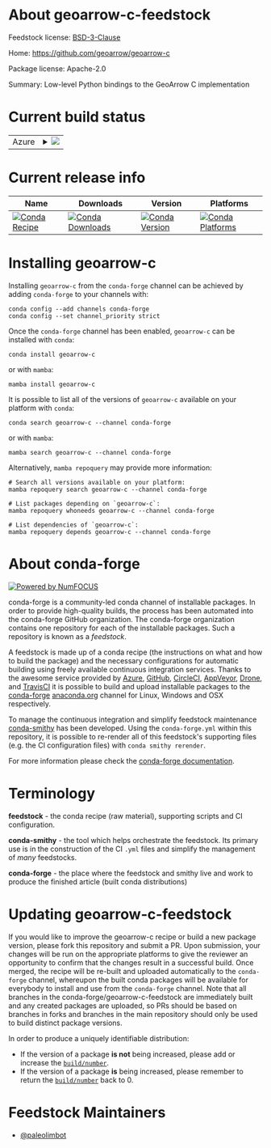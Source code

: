 About geoarrow-c-feedstock
==========================

Feedstock license: [BSD-3-Clause](https://github.com/conda-forge/geoarrow-c-feedstock/blob/main/LICENSE.txt)

Home: https://github.com/geoarrow/geoarrow-c

Package license: Apache-2.0

Summary: Low-level Python bindings to the GeoArrow C implementation

Current build status
====================


<table>
    
  <tr>
    <td>Azure</td>
    <td>
      <details>
        <summary>
          <a href="https://dev.azure.com/conda-forge/feedstock-builds/_build/latest?definitionId=20599&branchName=main">
            <img src="https://dev.azure.com/conda-forge/feedstock-builds/_apis/build/status/geoarrow-c-feedstock?branchName=main">
          </a>
        </summary>
        <table>
          <thead><tr><th>Variant</th><th>Status</th></tr></thead>
          <tbody><tr>
              <td>linux_64_python3.10.____cpython</td>
              <td>
                <a href="https://dev.azure.com/conda-forge/feedstock-builds/_build/latest?definitionId=20599&branchName=main">
                  <img src="https://dev.azure.com/conda-forge/feedstock-builds/_apis/build/status/geoarrow-c-feedstock?branchName=main&jobName=linux&configuration=linux%20linux_64_python3.10.____cpython" alt="variant">
                </a>
              </td>
            </tr><tr>
              <td>linux_64_python3.11.____cpython</td>
              <td>
                <a href="https://dev.azure.com/conda-forge/feedstock-builds/_build/latest?definitionId=20599&branchName=main">
                  <img src="https://dev.azure.com/conda-forge/feedstock-builds/_apis/build/status/geoarrow-c-feedstock?branchName=main&jobName=linux&configuration=linux%20linux_64_python3.11.____cpython" alt="variant">
                </a>
              </td>
            </tr><tr>
              <td>linux_64_python3.8.____cpython</td>
              <td>
                <a href="https://dev.azure.com/conda-forge/feedstock-builds/_build/latest?definitionId=20599&branchName=main">
                  <img src="https://dev.azure.com/conda-forge/feedstock-builds/_apis/build/status/geoarrow-c-feedstock?branchName=main&jobName=linux&configuration=linux%20linux_64_python3.8.____cpython" alt="variant">
                </a>
              </td>
            </tr><tr>
              <td>linux_64_python3.9.____cpython</td>
              <td>
                <a href="https://dev.azure.com/conda-forge/feedstock-builds/_build/latest?definitionId=20599&branchName=main">
                  <img src="https://dev.azure.com/conda-forge/feedstock-builds/_apis/build/status/geoarrow-c-feedstock?branchName=main&jobName=linux&configuration=linux%20linux_64_python3.9.____cpython" alt="variant">
                </a>
              </td>
            </tr><tr>
              <td>osx_64_python3.10.____cpython</td>
              <td>
                <a href="https://dev.azure.com/conda-forge/feedstock-builds/_build/latest?definitionId=20599&branchName=main">
                  <img src="https://dev.azure.com/conda-forge/feedstock-builds/_apis/build/status/geoarrow-c-feedstock?branchName=main&jobName=osx&configuration=osx%20osx_64_python3.10.____cpython" alt="variant">
                </a>
              </td>
            </tr><tr>
              <td>osx_64_python3.11.____cpython</td>
              <td>
                <a href="https://dev.azure.com/conda-forge/feedstock-builds/_build/latest?definitionId=20599&branchName=main">
                  <img src="https://dev.azure.com/conda-forge/feedstock-builds/_apis/build/status/geoarrow-c-feedstock?branchName=main&jobName=osx&configuration=osx%20osx_64_python3.11.____cpython" alt="variant">
                </a>
              </td>
            </tr><tr>
              <td>osx_64_python3.8.____cpython</td>
              <td>
                <a href="https://dev.azure.com/conda-forge/feedstock-builds/_build/latest?definitionId=20599&branchName=main">
                  <img src="https://dev.azure.com/conda-forge/feedstock-builds/_apis/build/status/geoarrow-c-feedstock?branchName=main&jobName=osx&configuration=osx%20osx_64_python3.8.____cpython" alt="variant">
                </a>
              </td>
            </tr><tr>
              <td>osx_64_python3.9.____cpython</td>
              <td>
                <a href="https://dev.azure.com/conda-forge/feedstock-builds/_build/latest?definitionId=20599&branchName=main">
                  <img src="https://dev.azure.com/conda-forge/feedstock-builds/_apis/build/status/geoarrow-c-feedstock?branchName=main&jobName=osx&configuration=osx%20osx_64_python3.9.____cpython" alt="variant">
                </a>
              </td>
            </tr><tr>
              <td>win_64_python3.10.____cpython</td>
              <td>
                <a href="https://dev.azure.com/conda-forge/feedstock-builds/_build/latest?definitionId=20599&branchName=main">
                  <img src="https://dev.azure.com/conda-forge/feedstock-builds/_apis/build/status/geoarrow-c-feedstock?branchName=main&jobName=win&configuration=win%20win_64_python3.10.____cpython" alt="variant">
                </a>
              </td>
            </tr><tr>
              <td>win_64_python3.11.____cpython</td>
              <td>
                <a href="https://dev.azure.com/conda-forge/feedstock-builds/_build/latest?definitionId=20599&branchName=main">
                  <img src="https://dev.azure.com/conda-forge/feedstock-builds/_apis/build/status/geoarrow-c-feedstock?branchName=main&jobName=win&configuration=win%20win_64_python3.11.____cpython" alt="variant">
                </a>
              </td>
            </tr><tr>
              <td>win_64_python3.8.____cpython</td>
              <td>
                <a href="https://dev.azure.com/conda-forge/feedstock-builds/_build/latest?definitionId=20599&branchName=main">
                  <img src="https://dev.azure.com/conda-forge/feedstock-builds/_apis/build/status/geoarrow-c-feedstock?branchName=main&jobName=win&configuration=win%20win_64_python3.8.____cpython" alt="variant">
                </a>
              </td>
            </tr><tr>
              <td>win_64_python3.9.____cpython</td>
              <td>
                <a href="https://dev.azure.com/conda-forge/feedstock-builds/_build/latest?definitionId=20599&branchName=main">
                  <img src="https://dev.azure.com/conda-forge/feedstock-builds/_apis/build/status/geoarrow-c-feedstock?branchName=main&jobName=win&configuration=win%20win_64_python3.9.____cpython" alt="variant">
                </a>
              </td>
            </tr>
          </tbody>
        </table>
      </details>
    </td>
  </tr>
</table>

Current release info
====================

| Name | Downloads | Version | Platforms |
| --- | --- | --- | --- |
| [![Conda Recipe](https://img.shields.io/badge/recipe-geoarrow--c-green.svg)](https://anaconda.org/conda-forge/geoarrow-c) | [![Conda Downloads](https://img.shields.io/conda/dn/conda-forge/geoarrow-c.svg)](https://anaconda.org/conda-forge/geoarrow-c) | [![Conda Version](https://img.shields.io/conda/vn/conda-forge/geoarrow-c.svg)](https://anaconda.org/conda-forge/geoarrow-c) | [![Conda Platforms](https://img.shields.io/conda/pn/conda-forge/geoarrow-c.svg)](https://anaconda.org/conda-forge/geoarrow-c) |

Installing geoarrow-c
=====================

Installing `geoarrow-c` from the `conda-forge` channel can be achieved by adding `conda-forge` to your channels with:

```
conda config --add channels conda-forge
conda config --set channel_priority strict
```

Once the `conda-forge` channel has been enabled, `geoarrow-c` can be installed with `conda`:

```
conda install geoarrow-c
```

or with `mamba`:

```
mamba install geoarrow-c
```

It is possible to list all of the versions of `geoarrow-c` available on your platform with `conda`:

```
conda search geoarrow-c --channel conda-forge
```

or with `mamba`:

```
mamba search geoarrow-c --channel conda-forge
```

Alternatively, `mamba repoquery` may provide more information:

```
# Search all versions available on your platform:
mamba repoquery search geoarrow-c --channel conda-forge

# List packages depending on `geoarrow-c`:
mamba repoquery whoneeds geoarrow-c --channel conda-forge

# List dependencies of `geoarrow-c`:
mamba repoquery depends geoarrow-c --channel conda-forge
```


About conda-forge
=================

[![Powered by
NumFOCUS](https://img.shields.io/badge/powered%20by-NumFOCUS-orange.svg?style=flat&colorA=E1523D&colorB=007D8A)](https://numfocus.org)

conda-forge is a community-led conda channel of installable packages.
In order to provide high-quality builds, the process has been automated into the
conda-forge GitHub organization. The conda-forge organization contains one repository
for each of the installable packages. Such a repository is known as a *feedstock*.

A feedstock is made up of a conda recipe (the instructions on what and how to build
the package) and the necessary configurations for automatic building using freely
available continuous integration services. Thanks to the awesome service provided by
[Azure](https://azure.microsoft.com/en-us/services/devops/), [GitHub](https://github.com/),
[CircleCI](https://circleci.com/), [AppVeyor](https://www.appveyor.com/),
[Drone](https://cloud.drone.io/welcome), and [TravisCI](https://travis-ci.com/)
it is possible to build and upload installable packages to the
[conda-forge](https://anaconda.org/conda-forge) [anaconda.org](https://anaconda.org/)
channel for Linux, Windows and OSX respectively.

To manage the continuous integration and simplify feedstock maintenance
[conda-smithy](https://github.com/conda-forge/conda-smithy) has been developed.
Using the ``conda-forge.yml`` within this repository, it is possible to re-render all of
this feedstock's supporting files (e.g. the CI configuration files) with ``conda smithy rerender``.

For more information please check the [conda-forge documentation](https://conda-forge.org/docs/).

Terminology
===========

**feedstock** - the conda recipe (raw material), supporting scripts and CI configuration.

**conda-smithy** - the tool which helps orchestrate the feedstock.
                   Its primary use is in the construction of the CI ``.yml`` files
                   and simplify the management of *many* feedstocks.

**conda-forge** - the place where the feedstock and smithy live and work to
                  produce the finished article (built conda distributions)


Updating geoarrow-c-feedstock
=============================

If you would like to improve the geoarrow-c recipe or build a new
package version, please fork this repository and submit a PR. Upon submission,
your changes will be run on the appropriate platforms to give the reviewer an
opportunity to confirm that the changes result in a successful build. Once
merged, the recipe will be re-built and uploaded automatically to the
`conda-forge` channel, whereupon the built conda packages will be available for
everybody to install and use from the `conda-forge` channel.
Note that all branches in the conda-forge/geoarrow-c-feedstock are
immediately built and any created packages are uploaded, so PRs should be based
on branches in forks and branches in the main repository should only be used to
build distinct package versions.

In order to produce a uniquely identifiable distribution:
 * If the version of a package **is not** being increased, please add or increase
   the [``build/number``](https://docs.conda.io/projects/conda-build/en/latest/resources/define-metadata.html#build-number-and-string).
 * If the version of a package **is** being increased, please remember to return
   the [``build/number``](https://docs.conda.io/projects/conda-build/en/latest/resources/define-metadata.html#build-number-and-string)
   back to 0.

Feedstock Maintainers
=====================

* [@paleolimbot](https://github.com/paleolimbot/)

